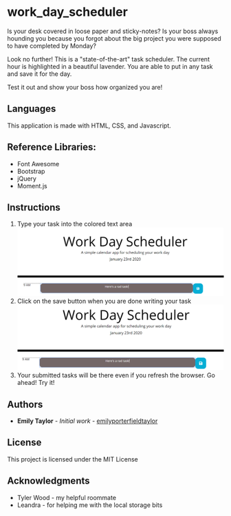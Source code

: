 # work_day_scheduler

Is your desk covered in loose paper and sticky-notes? Is your boss always hounding you because you forgot about the big project you were supposed to have completed by Monday?

Look no further! This is a "state-of-the-art" task scheduler. The current hour is highlighted in a beautiful lavender. You are able to put in any task and save it for the day. 

Test it out and show your boss how organized you are!

## Languages
This application is made with HTML, CSS, and Javascript. 

## Reference Libraries:
* Font Awesome
* Bootstrap
* jQuery
* Moment.js

## Instructions
1. Type your task into the colored text area
![alt text](asset/submittask.png "start")
2. Click on the save button when you are done writing your task
![alt text](asset/selectsave.png "start")
3. Your submitted tasks will be there even if you refresh the browser. Go ahead! Try it!

## Authors

* **Emily Taylor** - *Initial work* - [emilyporterfieldtaylor](https://github.com/emilyporterfieldtaylor)

## License

This project is licensed under the MIT License 

## Acknowledgments

* Tyler Wood - my helpful roommate
* Leandra - for helping me with the local storage bits